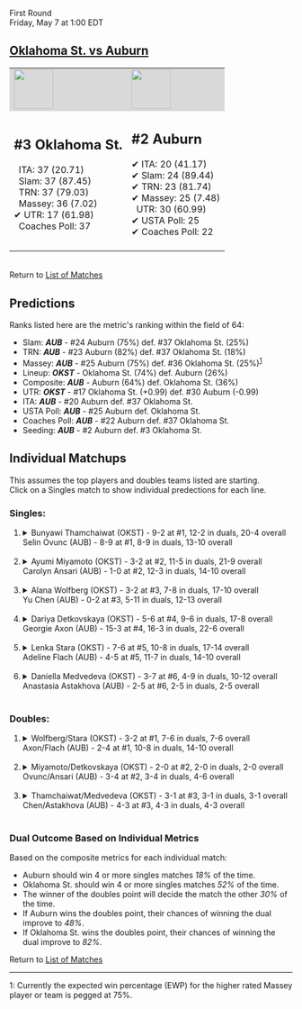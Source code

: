 First Round  
Friday, May 7 at 1:00 EDT  
## [Oklahoma St. vs Auburn](https://www.ncaa.com/game/5833672)  

<table><tr style="background-color: #d9d9d9 !important"><td><img src="https://www.ncaa.com/sites/default/files/images/logos/schools/o/oklahoma-st.70.png" width="70" height="70" /></td><td><img src="https://www.ncaa.com/sites/default/files/images/logos/schools/a/auburn.70.png" width="70" height="70" /></td></tr><tr>
<td>  

<h2>#3 Oklahoma St.</h2>  
&nbsp; ITA: 37 (20.71)<br>  
&nbsp; Slam: 37 (87.45)<br>  
&nbsp; TRN: 37 (79.03)<br>  
&nbsp; Massey: 36 (7.02)<br>  
&#10004; UTR: 17 (61.98)<br>  
&nbsp; Coaches Poll: 37<br>  
<br>  

</td>
<td>  

<h2>#2 Auburn</h2>  
&#10004; ITA: 20 (41.17)<br>  
&#10004; Slam: 24 (89.44)<br>  
&#10004; TRN: 23 (81.74)<br>  
&#10004; Massey: 25 (7.48)<br>  
&nbsp; UTR: 30 (60.99)<br>  
&#10004; USTA Poll: 25<br>  
&#10004; Coaches Poll: 22<br>  
<br>  

</td>
</tr></table>  


<br>Return to [List of Matches](../index.md)  

## Predictions  

Ranks listed here are the metric's ranking within the field of 64:  
- Slam: ***AUB*** - #24 Auburn (75%) def. #37 Oklahoma St. (25%)  
- TRN: ***AUB*** - #23 Auburn (82%) def. #37 Oklahoma St. (18%)  
- Massey: ***AUB*** - #25 Auburn (75%) def. #36 Oklahoma St. (25%)<sup>[1](#footnote1)</sup>  
- Lineup: ***OKST*** - Oklahoma St. (74%) def. Auburn (26%)  
- Composite: ***AUB*** - Auburn (64%) def. Oklahoma St. (36%)  
- UTR: ***OKST*** - #17 Oklahoma St. (+0.99) def. #30 Auburn (-0.99)  
- ITA: ***AUB*** - #20 Auburn def. #37 Oklahoma St.  
- USTA Poll: ***AUB*** - #25 Auburn def. Oklahoma St.  
- Coaches Poll: ***AUB*** - #22 Auburn def. #37 Oklahoma St.  
- Seeding: ***AUB*** - #2 Auburn def. #3 Oklahoma St.  

## Individual Matchups  
This assumes the top players and doubles teams listed are starting.  
Click on a Singles match to show individual predections for each line.  

### Singles:  

<ol>
<li><details>
<summary markdown="span">Bunyawi Thamchaiwat (OKST) - 9-2 at #1, 12-2 in duals, 20-4 overall<br>Selin Ovunc (AUB) - 8-9 at #1, 8-9 in duals, 13-10 overall</summary>
<h4>Predictions</h4><ul>
<li>Slam: <b><i>OKST</i></b> - Thamchaiwat (75%) def. Ovunc (25%)</li>  
<li>TRN: <b><i>OKST</i></b> - Thamchaiwat (83%) def. Ovunc (17%)</li>  
<li>Massey: <b><i>OKST</i></b> - Thamchaiwat (75%) def. Ovunc (25%)<sup><a href="#footnote1">1</a></sup></li>  
<li>UTR: <b><i>OKST</i></b> - Thamchaiwat (91%) def. Ovunc (9%)</li>  
<li>Composite: <b><i>OKST</i></b> - Thamchaiwat (80%) def. Ovunc (20%)</li>  
<li>ITA: <b><i>OKST</i></b> - Thamchaiwat (21.36) def. Ovunc (9.63)</li>  
</ul>
</details>&nbsp;</li>
<li><details>
<summary markdown="span">Ayumi Miyamoto (OKST) - 3-2 at #2, 11-5 in duals, 21-9 overall<br>Carolyn Ansari (AUB) - 1-0 at #2, 12-3 in duals, 14-10 overall</summary>
<h4>Predictions</h4><ul>
<li>Slam: <b><i>AUB</i></b> - Ansari (51%) def. Miyamoto (49%)</li>  
<li>TRN: <b><i>OKST</i></b> - Miyamoto (52%) def. Ansari (48%)</li>  
<li>Massey: <b><i>AUB</i></b> - Ansari (75%) def. Miyamoto (25%)<sup><a href="#footnote1">1</a></sup></li>  
<li>UTR: <b><i>AUB</i></b> - Ansari (62%) def. Miyamoto (38%)</li>  
<li>Composite: <b><i>AUB</i></b> - Ansari (59%) def. Miyamoto (41%)</li>  
<li>ITA: <b><i>AUB</i></b> - Ansari (7.96) def. Miyamoto (4.02)</li>  
</ul>
</details>&nbsp;</li>
<li><details>
<summary markdown="span">Alana Wolfberg (OKST) - 3-2 at #3, 7-8 in duals, 17-10 overall<br>Yu Chen (AUB) - 0-2 at #3, 5-11 in duals, 12-13 overall</summary>
<h4>Predictions</h4><ul>
<li>Slam: <b><i>OKST</i></b> - Wolfberg (65%) def. Chen (35%)</li>  
<li>TRN: <b><i>OKST</i></b> - Wolfberg (67%) def. Chen (33%)</li>  
<li>Massey: <b><i>OKST</i></b> - Wolfberg (75%) def. Chen (25%)<sup><a href="#footnote1">1</a></sup></li>  
<li>UTR: <b><i>OKST</i></b> - Wolfberg (81%) def. Chen (19%)</li>  
<li>Composite: <b><i>OKST</i></b> - Wolfberg (71%) def. Chen (29%)</li>  
<li>ITA: <b><i>OKST</i></b> - Wolfberg (10.37) def. Chen (3.54)</li>  
</ul>
</details>&nbsp;</li>
<li><details>
<summary markdown="span">Dariya Detkovskaya (OKST) - 5-6 at #4, 9-6 in duals, 17-8 overall<br>Georgie Axon (AUB) - 15-3 at #4, 16-3 in duals, 22-6 overall</summary>
<h4>Predictions</h4><ul>
<li>Slam: <b><i>AUB</i></b> - Axon (58%) def. Detkovskaya (42%)</li>  
<li>TRN: <b><i>AUB</i></b> - Axon (65%) def. Detkovskaya (35%)</li>  
<li>Massey: <b><i>AUB</i></b> - Axon (75%) def. Detkovskaya (25%)<sup><a href="#footnote1">1</a></sup></li>  
<li>UTR: <b><i>AUB</i></b> - Axon (86%) def. Detkovskaya (14%)</li>  
<li>Composite: <b><i>AUB</i></b> - Axon (71%) def. Detkovskaya (29%)</li>  
<li>ITA: <b><i>OKST</i></b> - Detkovskaya (2.79) def. Axon (2.43)</li>  
</ul>
</details>&nbsp;</li>
<li><details>
<summary markdown="span">Lenka Stara (OKST) - 7-6 at #5, 10-8 in duals, 17-14 overall<br>Adeline Flach (AUB) - 4-5 at #5, 11-7 in duals, 14-10 overall</summary>
<h4>Predictions</h4><ul>
<li>Slam: <b><i>OKST</i></b> - Stara (66%) def. Flach (34%)</li>  
<li>TRN: <b><i>OKST</i></b> - Stara (62%) def. Flach (38%)</li>  
<li>Massey: <b><i>OKST</i></b> - Stara (75%) def. Flach (25%)<sup><a href="#footnote1">1</a></sup></li>  
<li>UTR: <b><i>OKST</i></b> - Stara (67%) def. Flach (33%)</li>  
<li>Composite: <b><i>OKST</i></b> - Stara (67%) def. Flach (33%)</li>  
<li>ITA: <b><i>AUB</i></b> - Flach (1.50) def. Stara (0.00)</li>  
</ul>
</details>&nbsp;</li>
<li><details>
<summary markdown="span">Daniella Medvedeva (OKST) - 3-7 at #6, 4-9 in duals, 10-12 overall<br>Anastasia Astakhova (AUB) - 2-5 at #6, 2-5 in duals, 2-5 overall</summary>
<h4>Predictions</h4><ul>
<li>Slam: <b><i>OKST</i></b> - Medvedeva (61%) def. Astakhova (39%)</li>  
<li>TRN: <b><i>AUB</i></b> - Astakhova (58%) def. Medvedeva (42%)</li>  
<li>Massey: <b><i>OKST</i></b> - Medvedeva (75%) def. Astakhova (25%)<sup><a href="#footnote1">1</a></sup></li>  
<li>UTR: <b><i>OKST</i></b> - Medvedeva (82%) def. Astakhova (18%)</li>  
<li>Composite: <b><i>OKST</i></b> - Medvedeva (64%) def. Astakhova (36%)</li>  
</ul>
</details>&nbsp;</li>
</ol>

### Doubles:  

<ol>
<li><details>
<summary markdown="span">Wolfberg/Stara (OKST) - 3-2 at #1, 7-6 in duals, 7-6 overall<br>Axon/Flach (AUB) - 2-4 at #1, 10-8 in duals, 14-10 overall</summary>
<br>Sorry, we don't have any metrics for this match
</details>&nbsp;</li>
<li><details>
<summary markdown="span">Miyamoto/Detkovskaya (OKST) - 2-0 at #2, 2-0 in duals, 2-0 overall<br>Ovunc/Ansari (AUB) - 3-4 at #2, 3-4 in duals, 4-6 overall</summary>
<br>Sorry, we don't have any metrics for this match
</details>&nbsp;</li>
<li><details>
<summary markdown="span">Thamchaiwat/Medvedeva (OKST) - 3-1 at #3, 3-1 in duals, 3-1 overall<br>Chen/Astakhova (AUB) - 4-3 at #3, 4-3 in duals, 4-3 overall</summary>
<br>Sorry, we don't have any metrics for this match
</details>&nbsp;</li>
</ol>

### Dual Outcome Based on Individual Metrics  
  
Based on the composite metrics for each individual match:  
- Auburn should win 4 or more singles matches _18%_ of the time.  
- Oklahoma St. should win 4 or more singles matches _52%_ of the time.  
- The winner of the doubles point will decide the match the other _30%_ of the time.  
- If Auburn wins the doubles point, their chances of winning the dual improve to _48%_.  
- If Oklahoma St. wins the doubles point, their chances of winning the dual improve to _82%_.  
  
Return to [List of Matches](../index.md)  
  
------
<a name="footnote1">1</a>: Currently the expected win percentage (EWP) for the higher rated Massey player or team is pegged at 75%.
